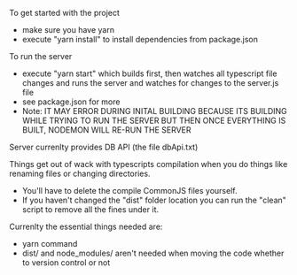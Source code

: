 To get started with the project
- make sure you have yarn
- execute "yarn install" to install dependencies from package.json

To run the server
- execute "yarn start" which builds first, then watches all typescript file changes and runs the server and watches for changes to the server.js file
- see package.json for more
- Note: IT MAY ERROR DURING INITAL BUILDING BECAUSE ITS BUILDING WHILE TRYING TO RUN THE SERVER
  BUT THEN ONCE EVERYTHING IS BUILT, NODEMON WILL RE-RUN THE SERVER

Server currenlty provides DB API (the file dbApi.txt)

Things get out of wack with typescripts compilation when you do 
things like renaming files or changing directories.
- You'll have to delete the compile CommonJS files yourself.
- If you haven't changed the "dist" folder location you can run the "clean"
  script to remove all the fines under it.

Currenlty the essential things needed are:
- yarn command
- dist/ and node_modules/ aren't needed when moving the code whether to version control or not